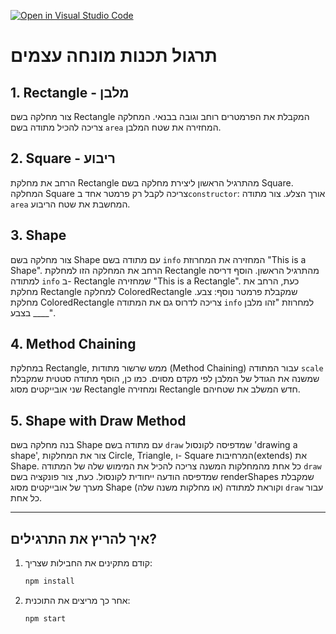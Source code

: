 [![Open in Visual Studio Code](https://classroom.github.com/assets/open-in-vscode-718a45dd9cf7e7f842a935f5ebbe5719a5e09af4491e668f4dbf3b35d5cca122.svg)](https://classroom.github.com/online_ide?assignment_repo_id=11632090&assignment_repo_type=AssignmentRepo)
# תרגול תכנות מונחה עצמים

## 1. Rectangle - מלבן
צור מחלקה בשם Rectangle המקבלת את הפרמטרים רוחב וגובה בבנאי. המחלקה צריכה להכיל מתודה בשם `area` המחזירה את שטח המלבן.

## 2. Square - ריבוע
הרחב את מחלקת Rectangle מהתרגיל הראשון ליצירת מחלקה בשם Square. המחלקה Square צריכה לקבל רק פרמטר אחד ב`constructor`: אורך הצלע. צור מתודה `area` המחשבת את שטח הריבוע.

## 3. Shape
צור מחלקה בשם Shape עם מתודה בשם `info` המחזירה את המחרוזת "This is a Shape". הרחב את המחלקה הזו למחלקת Rectangle מהתרגיל הראשון. הוסף דריסה למתודה `info` ב- Rectangle שמחזירה "This is a Rectangle". כעת, הרחב את מחלקת Rectangle למחלקה ColoredRectangle שמקבלת פרמטר נוסף: צבע. מחלקת ColoredRectangle צריכה לדרוס גם את המתודה `info` למחרוזת "זהו מלבן בצבע ____".

## 4. Method Chaining
במחלקת Rectangle, ממש שרשור מתודות (Method Chaining) עבור המתודה `scale` שמשנה את הגודל של המלבן לפי מקדם מסוים. כמו כן, הוסף מתודה סטטית שמקבלת שני אובייקטים מסוג Rectangle ומחזירה Rectangle חדש המשלב את שטחיהם.

## 5. Shape with Draw Method
בנה מחלקה בשם Shape עם מתודה בשם `draw` שמדפיסה לקונסול 'drawing a shape', צור את המחלקות Circle, Triangle, ו- Square המרחיבות(extends) את Shape. כל אחת מהמחלקות המשנה צריכה להכיל את המימוש שלה של המתודה `draw` שמדפיסה הודעה ייחודית לקונסול. כעת, צור פונקציה בשם renderShapes שמקבלת מערך של אובייקטים מסוג Shape (או מחלקות משנה שלה) וקוראת למתודה `draw` עבור כל אחת.

---

## איך להריץ את התרגילים?

1. קודם מתקינים את החבילות שצריך:
    ```bash
    npm install
    ```

2. אחר כך מריצים את התוכנית:
    ```bash
    npm start
    ```
